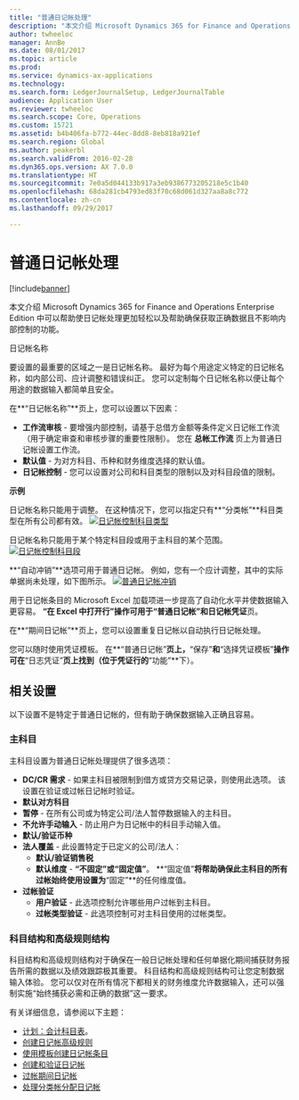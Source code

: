 ```yaml
---
title: "普通日记帐处理"
description: "本文介绍 Microsoft Dynamics 365 for Finance and Operations Enterprise Edition 中可以帮助使日记帐处理更加轻松以及帮助确保获取正确数据且不影响内部控制的功能。"
author: twheeloc
manager: AnnBe
ms.date: 08/01/2017
ms.topic: article
ms.prod: 
ms.service: dynamics-ax-applications
ms.technology: 
ms.search.form: LedgerJournalSetup, LedgerJournalTable
audience: Application User
ms.reviewer: twheeloc
ms.search.scope: Core, Operations
ms.custom: 15721
ms.assetid: b4b406fa-b772-44ec-8dd8-8eb818a921ef
ms.search.region: Global
ms.author: peakerbl
ms.search.validFrom: 2016-02-28
ms.dyn365.ops.version: AX 7.0.0
ms.translationtype: HT
ms.sourcegitcommit: 7e0a5d044133b917a3eb9386773205218e5c1b40
ms.openlocfilehash: 68da281cb4793ed83f70c68d061d327aa8a8c772
ms.contentlocale: zh-cn
ms.lasthandoff: 09/29/2017

---
```


# <a name="general-journal-processing"></a>普通日记帐处理

[!include[banner](../includes/banner.md)]


本文介绍 Microsoft Dynamics 365 for Finance and Operations Enterprise Edition 中可以帮助使日记帐处理更加轻松以及帮助确保获取正确数据且不影响内部控制的功能。  

日记帐名称

要设置的最重要的区域之一是日记帐名称。 最好为每个用途定义特定的日记帐名称，如内部公司、应计调整和错误纠正。 您可以定制每个日记帐名称以便让每个用途的数据输入都简单且安全。 

在**“日记帐名称”**页上，您可以设置以下因素：

-   **工作流审核** - 要增强内部控制，请基于总借方金额等条件定义日记帐工作流（用于确定审查和审核步骤的重要性限制）。 您在 **总帐工作流** 页上为普通日记帐设置工作流。
-   **默认值** - 为对方科目、币种和财务维度选择的默认值。
-   **日记帐控制** - 您可以设置对公司和科目类型的限制以及对科目段值的限制。 

**示例**

日记帐名称只能用于调整。 在这种情况下，您可以指定只有**“分类帐”**科目类型在所有公司都有效。 [![日记帐控制科目类型](./media/journal-control-account-types1.png)](./media/journal-control-account-types1.png)

日记帐名称只能用于某个特定科目段或用于主科目的某个范围。 [![日记帐控制科目段](./media/journal-control-segment1.png)](./media/journal-control-segment1.png)

**“自动冲销”**选项可用于普通日记帐。 例如，您有一个应计调整，其中的实际单据尚未处理，如下图所示。
[![普通日记帐冲销](./media/general-journal-reversing1.png)](./media/general-journal-reversing1.png) 

用于日记帐条目的 Microsoft Excel 加载项进一步提高了自动化水平并使数据输入更容易。 **“在 Excel 中打开行”**操作可用于**“普通日记帐”**和**日记帐凭证**页。 

在**“期间日记帐”**页上，您可以设置重复日记帐以自动执行日记帐处理。 

您可以随时使用凭证模板。 在**“普通日记帐”**页上，**“保存”**和**“选择凭证模板”**操作可在**“日志凭证”**页上找到（位于凭证行的**“功能”**下）。

## <a name="related-setup"></a>相关设置
以下设置不是特定于普通日记帐的，但有助于确保数据输入正确且容易。

### <a name="main-account"></a>主科目

主科目设置为普通日记帐处理提供了很多选项：

-   **DC/CR 需求** - 如果主科目被限制到借方或贷方交易记录，则使用此选项。 该设置在验证或过帐日记帐时验证。
-   **默认对方科目**
-   **暂停** - 在所有公司或为特定公司/法人暂停数据输入的主科目。
-   **不允许手动输入** - 防止用户为日记帐中的科目手动输入值。
-   **默认/验证币种**
-   **法人覆盖** - 此设置特定于已定义的公司/法人：
    -   **默认/验证销售税**
    -   **默认维度** - **“不固定”**或**“固定值”**。 **“固定值”**将帮助确保此主科目的所有过帐始终使用设置为**“固定”**的任何维度值。
-   **过帐验证**
    -   **用户验证** - 此选项控制允许哪些用户过帐到主科目。
    -   **过帐类型验证** - 此选项控制可对主科目使用的过帐类型。

### <a name="accounting-structures-and-advanced-rules-structures"></a>科目结构和高级规则结构

科目结构和高级规则结构对于确保在一般日记帐处理和任何单据化期间捕获财务报告所需的数据以及绩效跟踪极其重要。 科目结构和高级规则结构可让您定制数据输入体验。 您可以仅对在所有情况下都相关的财务维度允许数据输入，还可以强制实施“始终捕获必需和正确的数据”这一要求。

有关详细信息，请参阅以下主题：
- [计划：会计科目表](plan-chart-of-accounts.md)。 
- [创建日记帐高级规则](tasks/create-advanced-rules-journals.md)
- [使用模板创建日记帐条目](tasks/create-journal-entry-template.md)
- [创建和验证日记帐](tasks/create-validate-journals.md)
- [过帐期间日记帐](tasks/post-periodic-journals.md)
- [处理分类帐分配日记帐](tasks/process-ledger-allocation-journal.md)



